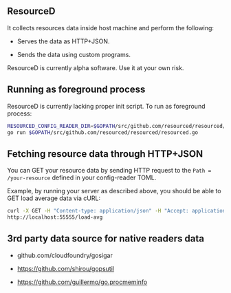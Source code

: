 ## ResourceD

It collects resources data inside host machine and perform the following:

* Serves the data as HTTP+JSON.

* Sends the data using custom programs.

ResourceD is currently alpha software. Use it at your own risk.


## Running as foreground process

ResourceD is currently lacking proper init script. To run as foreground process:

```bash
RESOURCED_CONFIG_READER_DIR=$GOPATH/src/github.com/resourced/resourced/tests/data/config-reader \
go run $GOPATH/src/github.com/resourced/resourced/resourced.go
```


## Fetching resource data through HTTP+JSON

You can GET your resource data by sending HTTP request to the `Path = /your-resource` defined in your config-reader TOML.

Example, by running your server as described above, you should be able to GET load average data via cURL:

```bash
curl -X GET -H "Content-type: application/json" -H "Accept: application/json" \
http://localhost:55555/load-avg
```

## 3rd party data source for native readers data

* github.com/cloudfoundry/gosigar

* https://github.com/shirou/gopsutil

* https://github.com/guillermo/go.procmeminfo